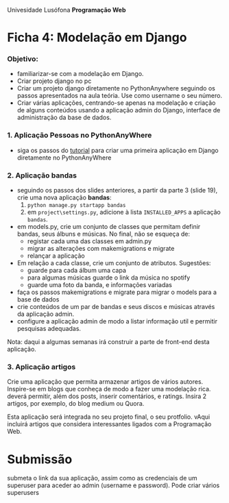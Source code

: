 Univesidade Lusófona
**Programação Web**

# Ficha 4: Modelação em Django

### Objetivo:
* familiarizar-se com a modelação em Django.
* Criar projeto django no pc
* Criar um projeto django diretamente no PythonAnywhere seguindo os passos apresentados na aula teória. Use como username o seu número.
* Criar várias aplicações, centrando-se apenas na modelação e criação de alguns conteúdos usando a aplicação admin do Django, interface de administração da base de dados.

<!--
### 0. Aplicação Pessoas no PC

* siga os passos do [tutorial](pw-24-04-criacao-de-app-no-pc.pdf) para criar uma primeira aplicação em Django no seu PC
-->

### 1. Aplicação Pessoas no PythonAnyWhere

* siga os passos do [tutorial](pw-24-04-criacao-de-app-em-pythonanywhere.pdf) para criar uma primeira aplicação em Django diretamente no PythonAnyWhere

### 2. Aplicação bandas

* seguindo os passos dos slides anteriores, a partir da parte 3 (slide 19), crie uma nova aplicação **bandas**:
   1. `python manage.py startapp bandas`
   1. em `project\settings.py`, adicione à lista `INSTALLED_APPS` a aplicação `bandas`. 
* em models.py, crie um conjunto de classes que permitam definir bandas, seus álbuns e músicas. No final, não se esqueça de:
   * registar cada uma das classes em admin.py
   * migrar as alterações com makemigrations e migrate
   * relançar a aplicação
* Em relação a cada classe, crie um conjunto de atributos. Sugestões:
   * guarde para cada álbum uma capa
   * para algumas músicas guarde o link da música no spotify
   * guarde uma foto da banda, e informações variadas
* faça os passos makemigrations e migrate para migrar o models para a base de dados 
* crie conteúdos de um par de bandas e seus discos e músicas através da aplicação admin.
* configure a aplicação admin de modo a listar informação util e permitir pesquisas adequadas.

Nota: daqui a algumas semanas irá construir a parte de front-end desta aplicação.

### 3. Aplicação artigos

Crie uma aplicação que permita armazenar artigos de vários autores. Inspire-se em blogs que conheça de modo a fazer uma modelação rica. deverá permitir, além dos posts, inserir comentários, e ratings. Insira 2 artigos, por exemplo, do blog medium ou Quora. 

Esta aplicação será integrada no seu projeto final, o seu protfolio. vAqui incluirá artigos que considera interessantes ligados com a Programação Web.

# Submissão

submeta o link da sua aplicação, assim como as credenciais de um superuser para aceder ao admin (username e password). Pode criar vários superusers

